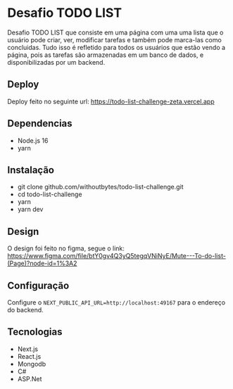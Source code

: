 
# Desafio TODO LIST

Desafio TODO LIST que consiste em uma página com uma uma lista que o usuário pode criar, ver, modificar tarefas e também pode marca-las como concluidas.
Tudo isso é refletido para todos os usuários que estão vendo a página, pois as tarefas são armazenadas em um banco de dados, e disponibilizadas por um backend.

## Deploy
Deploy feito no seguinte url: https://todo-list-challenge-zeta.vercel.app

## Dependencias
- Node.js 16
- yarn

## Instalação
- git clone github.com/withoutbytes/todo-list-challenge.git
- cd todo-list-challenge
- yarn
- yarn dev

## Design
O design foi feito no figma, segue o link:
https://www.figma.com/file/btY0gv4Q3yQ5tegqVNiNyE/Mute---To-do-list-(Page)?node-id=1%3A2

## Configuração
Configure o `NEXT_PUBLIC_API_URL=http://localhost:49167` para o endereço do backend.

## Tecnologias
- Next.js
- React.js
- Mongodb
- C#
- ASP.Net
